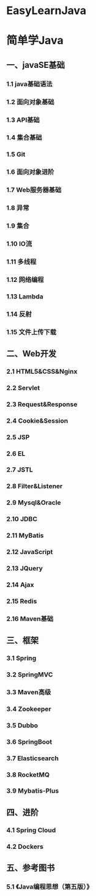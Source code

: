 # EasyLearnJava
# 简单学Java
## 一、javaSE基础
### 1.1 java基础语法
### 1.2 面向对象基础
### 1.3 API基础
### 1.4 集合基础
### 1.5 Git
### 1.6 面向对象进阶
### 1.7 Web服务器基础
### 1.8 异常
### 1.9 集合
### 1.10 IO流
### 1.11 多线程
### 1.12 网络编程
### 1.13 Lambda
### 1.14 反射
### 1.15 文件上传下载
## 二、Web开发
### 2.1 HTML5&CSS&Nginx
### 2.2 Servlet
### 2.3 Request&Response
### 2.4 Cookie&Session
### 2.5 JSP
### 2.6 EL
### 2.7 JSTL
### 2.8 Filter&Listener
### 2.9 Mysql&Oracle
### 2.10 JDBC
### 2.11 MyBatis
### 2.12 JavaScript
### 2.13 JQuery
### 2.14 Ajax
### 2.15 Redis
### 2.16 Maven基础
## 三、框架
### 3.1 Spring
### 3.2 SpringMVC
### 3.3 Maven高级
### 3.4 Zookeeper
### 3.5 Dubbo
### 3.6 SpringBoot
### 3.7 Elasticsearch
### 3.8 RocketMQ
### 3.9 Mybatis-Plus
## 四、进阶
### 4.1 Spring Cloud
### 4.2 Dockers
## 五、参考图书
### 5.1 《Java编程思想（第五版）》


